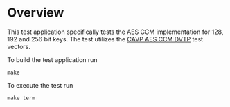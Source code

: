 # Overview

This test application specifically tests the AES CCM implementation for 128, 192 and 256
bit keys. The test utilizes the [CAVP AES CCM DVTP] test vectors.

To build the test application run

```
make
```

To execute the test run

```
make term
```

[CAVP AES CCM DVTP]: https://csrc.nist.gov/projects/cryptographic-algorithm-validation-program/cavp-testing-block-cipher-modes